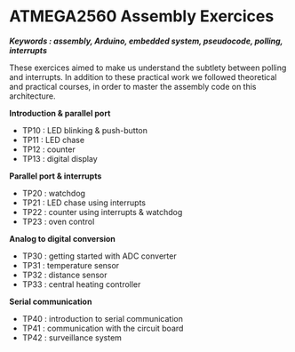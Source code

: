 # ATMEGA2560 Assembly Exercices

***Keywords : assembly, Arduino, embedded system, pseudocode, polling, interrupts***

These exercices aimed to make us understand the subtlety between polling and interrupts. In addition to these practical work we followed theoretical and practical courses, in order to master the assembly code on this architecture.

**Introduction & parallel port**  
* TP10 : LED blinking & push-button
* TP11 : LED chase
* TP12 : counter
* TP13 : digital display

**Parallel port & interrupts**  
* TP20 : watchdog
* TP21 : LED chase using interrupts
* TP22 : counter using interrupts & watchdog
* TP23 : oven control

**Analog to digital conversion**
* TP30 : getting started with ADC converter   
* TP31 : temperature sensor
* TP32 : distance sensor
* TP33 : central heating controller

**Serial communication**
* TP40 : introduction to serial communication   
* TP41 : communication with the circuit board
* TP42 : surveillance system

